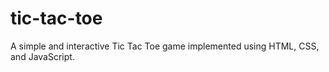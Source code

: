 # tic-tac-toe
A simple and interactive Tic Tac Toe game implemented using HTML, CSS, and JavaScript.
